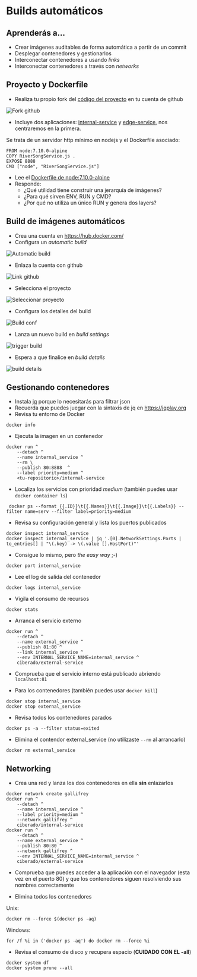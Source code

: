 # Builds automáticos

## Aprenderás a...

* Crear imágenes auditables de forma automática a partir de un commit
* Desplegar contenedores y gestionarlos
* Interconectar contenedores a usando *links*
* Interconectar contenedores a través con *networks*

## Proyecto y Dockerfile

* Realiza tu propio fork del [código del proyecto](https://github.com/capside/docker-swarm-mode-workshop/tree/master/internal-service) en tu cuenta de github

![Fork github](github_fork.png)

* Incluye dos aplicaciones: [internal-service](https://github.com/capside/docker-swarm-mode-workshop/tree/master/internal-service) y [edge-service](https://github.com/capside/docker-swarm-mode-workshop/tree/master/edge-service), nos centraremos en la primera.

Se trata de un servidor http mínimo en nodejs y el Dockerfile asociado:

```
FROM node:7.10.0-alpine
COPY RiverSongService.js .
EXPOSE 8888
CMD ["node", "RiverSongService.js"]
``` 

* Lee el [Dockerfile de node:7.10.0-alpine](https://github.com/nodejs/docker-node/tree/master/7.10/alpine)
* Responde:
	* ¿Qué utilidad tiene construir una jerarquía de imágenes?
	* ¿Para qué sirven ENV, RUN y CMD?
	* ¿Por qué no utiliza un único RUN y genera dos layers?

## Build de imágenes automáticos	
	
* Crea una cuenta en https://hub.docker.com/
* Configura un *automatic build*

![Automatic build](docker_hub_create_automatic_builds.png)

* Enlaza la cuenta con github

![Link github](docker_hub_link_github.png)
	
* Selecciona el proyecto

![Seleccionar proyecto](docker_hub_select_project.png)

* Configura los detalles del build

![Build conf](docker_hub_configure_build.png)

* Lanza un nuevo build en *build settings*

![trigger build](docker_hub_trigger_build.png)	
	
* Espera a que finalice en *build details*

![build details](docker_hub_build_details_building.png)

## Gestionando contenedores

* Instala [jq](https://stedolan.github.io/jq/download/) porque lo necesitarás para filtrar json
* Recuerda que puedes juegar con la sintaxis de jq en https://jqplay.org
* Revisa tu entorno de Docker

```
docker info
```

* Ejecuta la imagen en un contenedor
```
docker run ^
	--detach ^
	--name internal_service ^
	--rm \ 
	--publish 80:8888  ^
	--label priority=medium ^
	<tu-repositorio>/internal-service
```

* Localiza los servicios con prioridad *medium* (también puedes usar `docker container ls`)

```
 docker ps --format {{.ID}}\t{{.Names}}\t{{.Image}}\t{{.Labels}} --filter name=serv --filter label=priority=medium
```

* Revisa su configuración general y lista los puertos publicados

```
docker inspect internal_service
docker inspect internal_service | jq '.[0].NetworkSettings.Ports | to_entries[] | "\(.key) -> \(.value [].HostPort)"'
```

* Consigue lo mismo, pero *the easy way* ;-)

```
docker port internal_service
```

* Lee el log de salida del contenedor

```
docker logs internal_service
```

* Vigila el consumo de recursos 

```
docker stats
```
* Arranca el servicio externo

```
docker run ^
	--detach ^
	--name external_service ^
	--publish 81:80 ^
	--link internal_service ^
	--env INTERNAL_SERVICE_NAME=internal_service ^
	ciberado/external-service
```

* Comprueba que el servicio interno está publicado abriendo `localhost:81`

* Para los contenedores (también puedes usar `docker kill`)

```
docker stop internal_service
docker stop external_service
```

* Revisa todos los contenedores parados

```
docker ps -a --filter status=exited
```

* Elimina el contendor external_service (no utilizaste `--rm` al arrancarlo)

```
docker rm external_service
```

## Networking

* Crea una red y lanza los dos contenedores en ella **sin** enlazarlos

```
docker network create gallifrey
docker run ^
	--detach ^
	--name internal_service ^
	--label priority=medium ^
	--network gallifrey ^
	ciberado/internal-service
docker run ^
	--detach ^
	--name external_service ^
	--publish 80:80 ^
	--network gallifrey ^
	--env INTERNAL_SERVICE_NAME=internal_service ^
	ciberado/external-service	
```

* Comprueba que puedes acceder a la aplicación con el navegador (esta vez en el puerto 80) y que los contenedores siguen resolviendo sus nombres correctamente

* Elimina todos los contenedores 

Unix:
```
docker rm --force $(docker ps -aq)
```

Windows:
```
for /f %i in ('docker ps -aq') do docker rm --force %i
```

* Revisa el consumo de disco y recupera espacio (**CUIDADO CON EL -all**)

```
docker system df
docker system prune --all
```



